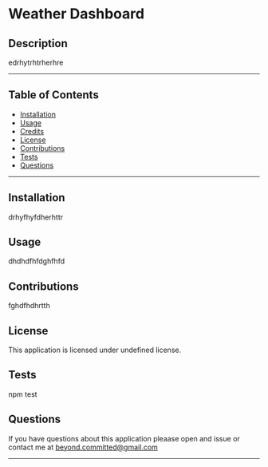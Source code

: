 # Weather Dashboard
## Description

edrhytrhtrherhre

---

## Table of Contents

- [Installation](#installation)
- [Usage](#usage)
- [Credits](#credits)
- [License](#license)
- [Contributions](#contributions)
- [Tests](#tests)
- [Questions](#questions)

---

## Installation

drhyfhyfdherhttr

## Usage

dhdhdfhfdghfhfd

## Contributions

fghdfhdhrtth


## License

This application is licensed under undefined license.

## Tests 

npm test

## Questions

If you have questions about this application pleaase open and issue or contact me at beyond.committed@gmail.com

---

